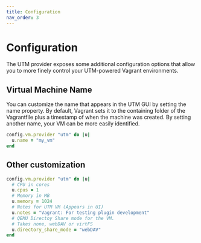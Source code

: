 ```yaml
---
title: Configuration
nav_order: 3
---
```


# Configuration

The UTM provider exposes some additional configuration options that allow you to more finely control your UTM-powered Vagrant environments.

## Virtual Machine Name

You can customize the name that appears in the UTM GUI by setting the name property. By default, Vagrant sets it to the containing folder of the Vagrantfile plus a timestamp of when the machine was created. By setting another name, your VM can be more easily identified.

```ruby
config.vm.provider "utm" do |u|
  u.name = "my_vm"
end
```

## Other customization

```ruby
config.vm.provider "utm" do |u|
  # CPU in cores
  u.cpus = 1
  # Memory in MB
  u.memory = 1024
  # Notes for UTM VM (Appears in UI)
  u.notes = "Vagrant: For testing plugin development"
  # QEMU Directoy Share mode for the VM. 
  # Takes none, webDAV or virtFS
  u.directory_share_mode = "webDAV"
end
```